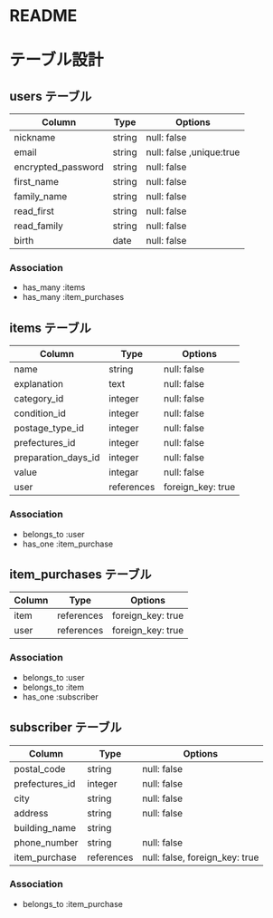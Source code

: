 # README

# テーブル設計

## users テーブル
| Column      | Type   | Options     |
| ----------- | ------ | ----------- |
| nickname    | string | null: false |
| email       | string | null: false ,unique:true|
| encrypted_password   | string | null: false |
| first_name  | string | null: false |
| family_name | string | null: false |
| read_first  | string | null: false |
| read_family | string | null: false |
| birth       | date   | null: false |

### Association

- has_many :items
- has_many :item_purchases


## items テーブル
| Column              | Type       | Options     |
| ------------------- | ---------- | ----------- |
| name                | string     | null: false |
| explanation         | text       | null: false |
| category_id         | integer    | null: false |
| condition_id        | integer    | null: false |
| postage_type_id     | integer    | null: false |
| prefectures_id      | integer    | null: false |
| preparation_days_id | integer    | null: false |
| value               | integar    | null: false |
| user                | references | foreign_key: true |


### Association

- belongs_to :user
- has_one :item_purchase



## item_purchases テーブル
| Column        | Type    | Options                        |
| ------------- | ------- | ------------------------------ |
| item      | references |  foreign_key: true |
| user          | references | foreign_key: true |


### Association

- belongs_to :user
- belongs_to :item
- has_one :subscriber




## subscriber テーブル

| Column        | Type       | Options                        |
| ------------- | ---------- | ------------------------------ |
| postal_code   | string     | null: false                    |
| prefectures_id  | integer    | null: false |
| city          | string     | null: false                    |
| address       | string     | null: false                    |
| building_name | string     |                                |
| phone_number  | string     | null: false                    |
| item_purchase |  references    | null: false, foreign_key: true |

### Association

- belongs_to :item_purchase
